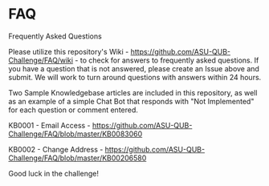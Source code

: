 # FAQ
Frequently Asked Questions

Please utilize this repository's Wiki - https://github.com/ASU-QUB-Challenge/FAQ/wiki - to check for answers to frequently asked questions.  If you have a question that is not answered, please create an Issue above and submit. We will work to turn around questions with answers within 24 hours.

Two Sample Knowledgebase articles are included in this repository, as well as an example of a simple Chat Bot that responds with "Not Implemented" for each question or comment entered.  

KB0001 - Email Access - https://github.com/ASU-QUB-Challenge/FAQ/blob/master/KB0083060

KB0002 - Change Address - https://github.com/ASU-QUB-Challenge/FAQ/blob/master/KB00206580

Good luck in the challenge! 
